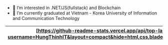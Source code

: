 - 👀 I’m interested in .NET/JS(fullstack) and Blockchain
- 🌱 I’m currently graduated at Vietnam - Korea University of Information and Communication Technology


| <a align="center">[https://github-readme-stats.vercel.app/api/top-langs/?username=HungThinhIT&layout=compact&hide=html,css,blade&langs_count=8]</a> | <a><img align="center" src="https://github-readme-stats.vercel.app/api/top-langs/?username=sinjunior&layout=compact&theme=buefy&hide_border=true" /></a> |
| ------------- | ------------- |
<!---
SinJunior/SinJunior is a ✨ special ✨ repository because its `README.md` (this file) appears on your GitHub profile.
You can click the Preview link to take a look at your changes.
--->
